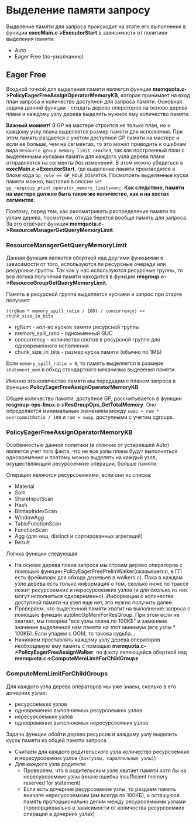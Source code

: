 # Выделение памяти запросу

Выделение памяти для запроса происходит на этапе его выполнения в функции **execMain.c->ExecutorStart** в зависимости от политики выделения памяти:
  * Auto
  * Eager Free (по-умолчанию)

## Eager Free

Входной точкой для выделения памяти является функция **memquota.c->PolicyEagerFreeAssignOperatorMemoryKB**, которая принимает на вход план запроса и количество доступной для запроса памяти. Основная задача данной функции - создать дерево операторов на основе дерева плана и каждому узлу дерева выделить нужное ему количество памяти.

**Важный момент!** В GP на мастере строится не только план, но и каждому узлу плана выделяется размер памяти для исполнения. При этом память раздается с учетом доступной GP памяти на мастере и если ее больше, чем на сегментах, то это может приводить к ошибкам вида `Resource group memory limit reached`, так как построенный план с выделенными кусками памяти для каждого узла дерева плана отправляется на сегменты без изменений. В этом можно убедиться в **execMain.c->ExecutorStart**, где выделение памяти производится в блоке кода `Gp_role == GP_ROLE_DISPATCH`. Посмотреть выделенные куски памяти можно, выставив в сессии `set gp_resgroup_print_operator_memory_limits=on;`. **Как следствие, памяти на мастере должно быть такое же количество, как и на хостах сегментов.**

Поэтому, перед тем, как рассматривать распределение памяти по узлам дерева, посмотрим, откуда берется вообще память для запроса. За это отвечает функция **memquota.c->ResourceManagerGetQueryMemoryLimit**.

### ResourceManagerGetQueryMemoryLimit

Данная функция является оберткой над другими функциями в зависимости от того, используются ли ресурсные очереди или ресурсные группы. Так как у нас используются ресурсные группы, то вся логика получения памяти находится в функции **resgroup.c->ResourceGroupGetQueryMemoryLimit**.

Память в ресурсной группе выделяется кусками и запрос при старте получает:
```
((rgNum * memory_spill_ratio / 100) / concurrency) << chunk_size_in_bits
```

  * rgNum - кол-во кусков памяти ресурсной группы
  * memory_spill_ratio - одноименный GUC
  * concurrency - количество слотов в ресурсной группе для одновременного исполнения
  * chunk_size_in_bits - размер куска памяти (обычно по 1МБ)

Если `memory_spill_ratio = 0`, то память выделяется в размере `statement_mem` в обход стандартного механизма выделения памяти.

Именно это количество памяти мы передадим с планом запроса в функцию **PolicyEagerFreeAssignOperatorMemoryKB**.

Общее количество памяти, доступное GP, рассчитывается в функции **resgroup-ops-linux.c->ResGroupOps_GetTotalMemory**. Оно определяется минимальным значением между `swap + ram * overcommitRatio / 100` и `ram + swap`, доступными с учетом cgroups.


### PolicyEagerFreeAssignOperatorMemoryKB

Особенностью данной политики (в отличие от устаревшей Auto) является учет того факта, что не все узлы плана будут выполняться одновременно и поэтому можно выделять на каждый узел, осуществляющий ресурсоемкие операции, больше памяти.

Операции являются ресурсоемкими, если они из списка:
  * Material
  * Sort
  * ShareInputScan
  * Hash
  * BitmapIndexScan
  * WindowAgg
  * TableFunctionScan
  * FunctionScan
  * Agg (для хеш, distinct и сортированных агрегаций)
  * Result

Логика функции следующая
  - На основе дерева плана запроса мы строим дерево операторов с помощью функции PolicyEagerFreePrelimWalker(оказывается, в ГП есть фреймворк для обхода деревьев в walkers.c). Пока в каждом узле дерева есть только информация о том, сколько ниже по трассе лежит ресурсоемких и нересурсоемких узлов (и для сколько из них могут исполняться одновременно). Информации о количестве доступной памяти на узел еще нет, это нужно получить далее.
  - Проверяем, что выделенной памяти хватит на выполнение запроса с помощью функции autoIncOpMemForResGroup. При этом если не хватает, мы говорим "все узлы плана по 100КБ" и заменяем значение выделенной нам памяти на этот минимум (все узлы * 100КБ). Если упадем с ООМ, то такова судьба...
  - Начинаем проставлять каждому узлу дерева операторов необходимую ему память с помощью **memquota.c->PolicyEagerFreeAssignWalker**, по факту являющейся оберткой над **memquota.c->ComputeMemLimitForChildGroups**

### ComputeMemLimitForChildGroups

Для каждого узла дерева операторов мы уже знаем, сколько в его дочерних узлах:
  * ресурсоемких узлов
  * одновременно выполняемых ресурсоемких узлов
  * нересурсоемких узлов
  * одновременно выполняемых нересурсоемких узлов

Задача функции обойти дерево ресурсов и каждому узлу выделить кусок памяти из общей памяти запроса.
  - Считаем для каждого родительского узла количество ресурсоемких и нересурсоемких узлов (`max(узлы, параллельные узлы)`)
  - Для каждого узла родителя:
    * Проверяем, что в родительском узле хватает памяти хотя бы на нересурсоемкие узлы (иначе ошибка insufficient memory reserved for statement)
    * Если есть дочерние ресурсоемкие узлы, то раздаем память вначале нересурсоемким (им всегда по 100КБ), а осташуюся память пропорционально делим между ресурсоемкими узлами (пропорционально в зависимости от количества ресурсоемких операций в дочерних узлах)
